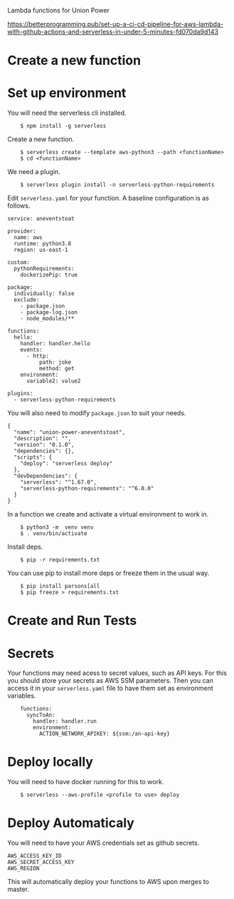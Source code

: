 Lambda functions for Union Power


https://betterprogramming.pub/set-up-a-ci-cd-pipeline-for-aws-lambda-with-github-actions-and-serverless-in-under-5-minutes-fd070da9d143


Create a new function
=====================



Set up environment
==================

You will need the serverless cli installed. 

```
    $ npm install -g serverless
```

Create a new function.

```
    $ serverless create --template aws-python3 --path <functionName>
    $ cd <functionName>
```

We need a plugin.

```
    $ serverless plugin install -n serverless-python-requirements

```

Edit `serverless.yaml` for your function. A baseline configuration is as follows.

```
service: aneventstoat

provider:
  name: aws
  runtime: python3.8
  region: us-east-1

custom:
  pythonRequirements:
    dockerizePip: true

package:
  individually: false
  exclude:
    - package.json
    - package-log.json
    - node_modules/**

functions:
  hello:
    handler: handler.hello
    events:
      - http:
          path: joke
          method: get
    environment:
      variable2: value2

plugins:
  - serverless-python-requirements
```

You will also need to modify `package.json` to suit your needs.

```
{
  "name": "union-power-aneventstoat",
  "description": "",
  "version": "0.1.0",
  "dependencies": {},
  "scripts": {
    "deploy": "serverless deploy"
  },
  "devDependencies": {
    "serverless": "^1.67.0",
    "serverless-python-requirements": "^6.0.0"
  }
}
```

In a function we create and activate a virtual environment to work in.

```
    $ python3 -m  venv venv
    $ . venv/bin/activate
```

Install deps.

```
    $ pip -r requirements.txt
```

You can use pip to install more deps or freeze them in the usual way.

```
    $ pip install parsons[all
    $ pip freeze > requirements.txt
```

Create and Run Tests
====================


Secrets
=======

Your functions may need acess to secret values, such as API keys.  For this you should store your secrets as
AWS SSM parameters. Then you can access it in your `serverless.yaml` file to have them set as environment 
variables.

```
    functions:
      syncToAn:
        handler: handler.run
        environment: 
          ACTION_NETWORK_APIKEY: ${ssm:/an-api-key}
```


Deploy locally
==============

You will need to have docker running for this to work.

```
    $ serverless --aws-profile <profile to use> deploy
```


Deploy Automaticaly
===================

You will need to have your AWS credentials set as github secrets.

```
AWS_ACCESS_KEY_ID
AWS_SECRET_ACCESS_KEY
AWS_REGION
```

This will automatically deploy your functions to AWS upon merges to master.
